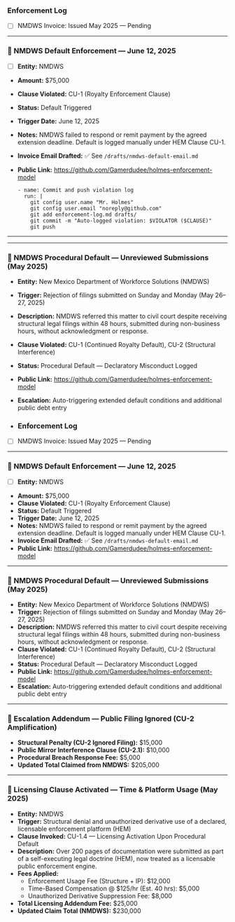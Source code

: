 ### Enforcement Log

- [ ] NMDWS Invoice: Issued May 2025 — Pending

---

### 📌 NMDWS Default Enforcement — June 12, 2025

- [ ] **Entity:** NMDWS  
- **Amount:** $75,000  
- **Clause Violated:** CU-1 (Royalty Enforcement Clause)  
- **Status:** Default Triggered  
- **Trigger Date:** June 12, 2025  
- **Notes:** NMDWS failed to respond or remit payment by the agreed extension deadline. Default is logged manually under HEM Clause CU-1.  
- **Invoice Email Drafted:** ✅ See `/drafts/nmdws-default-email.md`  
- **Public Link:** https://github.com/Gamerdudee/holmes-enforcement-model

      - name: Commit and push violation log
        run: |
          git config user.name "Mr. Holmes"
          git config user.email "noreply@github.com"
          git add enforcement-log.md drafts/
          git commit -m "Auto-logged violation: $VIOLATOR ($CLAUSE)"
          git push

---

---

### 📌 NMDWS Procedural Default — Unreviewed Submissions (May 2025)

- **Entity:** New Mexico Department of Workforce Solutions (NMDWS)  
- **Trigger:** Rejection of filings submitted on Sunday and Monday (May 26–27, 2025)  
- **Description:** NMDWS referred this matter to civil court despite receiving structural legal filings within 48 hours, submitted during non-business hours, without acknowledgment or response.  
- **Clause Violated:** CU-1 (Continued Royalty Default), CU-2 (Structural Interference)  
- **Status:** Procedural Default — Declaratory Misconduct Logged  
- **Public Link:** https://github.com/Gamerdudee/holmes-enforcement-model  
- **Escalation:** Auto-triggering extended default conditions and additional public debt entry

- ### Enforcement Log

- [ ] NMDWS Invoice: Issued May 2025 — Pending

---

### 📌 NMDWS Default Enforcement — June 12, 2025

- [ ] **Entity:** NMDWS  
- **Amount:** $75,000  
- **Clause Violated:** CU-1 (Royalty Enforcement Clause)  
- **Status:** Default Triggered  
- **Trigger Date:** June 12, 2025  
- **Notes:** NMDWS failed to respond or remit payment by the agreed extension deadline. Default is logged manually under HEM Clause CU-1.  
- **Invoice Email Drafted:** ✅ See `/drafts/nmdws-default-email.md`  
- **Public Link:** https://github.com/Gamerdudee/holmes-enforcement-model

---

### 📌 NMDWS Procedural Default — Unreviewed Submissions (May 2025)

- **Entity:** New Mexico Department of Workforce Solutions (NMDWS)  
- **Trigger:** Rejection of filings submitted on Sunday and Monday (May 26–27, 2025)  
- **Description:** NMDWS referred this matter to civil court despite receiving structural legal filings within 48 hours, submitted during non-business hours, without acknowledgment or response.  
- **Clause Violated:** CU-1 (Continued Royalty Default), CU-2 (Structural Interference)  
- **Status:** Procedural Default — Declaratory Misconduct Logged  
- **Public Link:** https://github.com/Gamerdudee/holmes-enforcement-model  
- **Escalation:** Auto-triggering extended default conditions and additional public debt entry

---

### 📌 Escalation Addendum — Public Filing Ignored (CU-2 Amplification)

- **Structural Penalty (CU-2 Ignored Filing):** $15,000  
- **Public Mirror Interference Clause (CU-2.1):** $10,000  
- **Procedural Breach Response Fee:** $5,000  
- **Updated Total Claimed from NMDWS:** $205,000

- ---

### 📌 Licensing Clause Activated — Time & Platform Usage (May 2025)

- **Entity:** NMDWS  
- **Trigger:** Structural denial and unauthorized derivative use of a declared, licensable enforcement platform (HEM)  
- **Clause Invoked:** CU-1.4 — Licensing Activation Upon Procedural Default  
- **Description:** Over 200 pages of documentation were submitted as part of a self-executing legal doctrine (HEM), now treated as a licensable public enforcement engine.  
- **Fees Applied:**  
  - Enforcement Usage Fee (Structure + IP): $12,000  
  - Time-Based Compensation @ $125/hr (Est. 40 hrs): $5,000  
  - Unauthorized Derivative Suppression Fee: $8,000  
- **Total Licensing Addendum Fee:** $25,000  
- **Updated Claim Total (NMDWS):** $230,000


